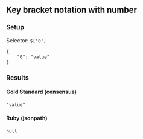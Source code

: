 ## Key bracket notation with number

### Setup
Selector: `$['0']`

    {
        "0": "value"
    }

### Results
####  Gold Standard (consensus)

    "value"

#### Ruby (jsonpath)

    null

